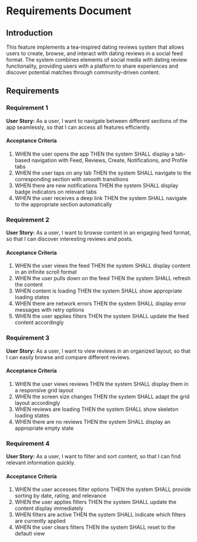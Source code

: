 # Requirements Document

## Introduction

This feature implements a tea-inspired dating reviews system that allows users to create, browse, and interact with dating reviews in a social feed format. The system combines elements of social media with dating review functionality, providing users with a platform to share experiences and discover potential matches through community-driven content.

## Requirements

### Requirement 1

**User Story:** As a user, I want to navigate between different sections of the app seamlessly, so that I can access all features efficiently.

#### Acceptance Criteria

1. WHEN the user opens the app THEN the system SHALL display a tab-based navigation with Feed, Reviews, Create, Notifications, and Profile tabs
2. WHEN the user taps on any tab THEN the system SHALL navigate to the corresponding section with smooth transitions
3. WHEN there are new notifications THEN the system SHALL display badge indicators on relevant tabs
4. WHEN the user receives a deep link THEN the system SHALL navigate to the appropriate section automatically

### Requirement 2

**User Story:** As a user, I want to browse content in an engaging feed format, so that I can discover interesting reviews and posts.

#### Acceptance Criteria

1. WHEN the user views the feed THEN the system SHALL display content in an infinite scroll format
2. WHEN the user pulls down on the feed THEN the system SHALL refresh the content
3. WHEN content is loading THEN the system SHALL show appropriate loading states
4. WHEN there are network errors THEN the system SHALL display error messages with retry options
5. WHEN the user applies filters THEN the system SHALL update the feed content accordingly

### Requirement 3

**User Story:** As a user, I want to view reviews in an organized layout, so that I can easily browse and compare different reviews.

#### Acceptance Criteria

1. WHEN the user views reviews THEN the system SHALL display them in a responsive grid layout
2. WHEN the screen size changes THEN the system SHALL adapt the grid layout accordingly
3. WHEN reviews are loading THEN the system SHALL show skeleton loading states
4. WHEN there are no reviews THEN the system SHALL display an appropriate empty state

### Requirement 4

**User Story:** As a user, I want to filter and sort content, so that I can find relevant information quickly.

#### Acceptance Criteria

1. WHEN the user accesses filter options THEN the system SHALL provide sorting by date, rating, and relevance
2. WHEN the user applies filters THEN the system SHALL update the content display immediately
3. WHEN filters are active THEN the system SHALL indicate which filters are currently applied
4. WHEN the user clears filters THEN the system SHALL reset to the default view